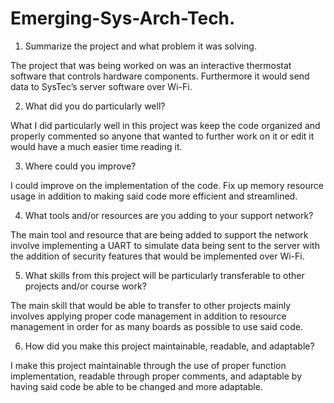 # Emerging-Sys-Arch-Tech.

1) Summarize the project and what problem it was solving.

The project that was being worked on was an interactive thermostat software that controls hardware components. Furthermore it would send data to SysTec’s server software over Wi-Fi.

2) What did you do particularly well?

What I did particularly well in this project was keep the code organized and properly commented so anyone that wanted to further work on it or edit it would have a much easier time reading it.

3) Where could you improve?

I could improve on the implementation of the code. Fix up memory resource usage in addition to making said code more efficient and streamlined.

4) What tools and/or resources are you adding to your support network?

The main tool and resource that are being added to support the network involve implementing a UART to simulate data being sent to the server with the addition of security features that would be implemented over Wi-Fi.

5) What skills from this project will be particularly transferable to other projects and/or course work?

The main skill that would be able to transfer to other projects mainly involves applying proper code management in addition to resource management in order for as many boards as possible to use said code.

6) How did you make this project maintainable, readable, and adaptable?

I make this project maintainable through the use of proper function implementation, readable through proper comments, and adaptable by having said code be able to be changed and more adaptable. 
